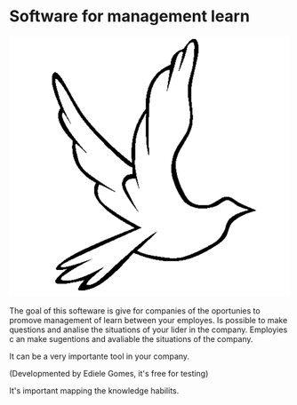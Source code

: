 # Software for management learn

![](gitELearning.png)

The goal of this softeware is give for companies of the oportunies to 
promove management of learn between your employes. Is possible to make 
questions and analise the situations of your lider in the company. Employies c
an make sugentions and avaliable the situations of the company.

It can be a very importante tool in your company.

(Developmented by Ediele Gomes, it's free for testing)


It's important mapping the knowledge habilits.

